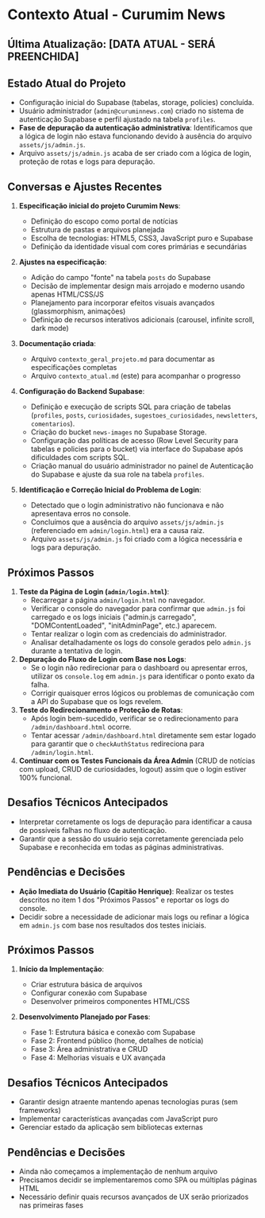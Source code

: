 # Contexto Atual - Curumim News

## Última Atualização: [DATA ATUAL - SERÁ PREENCHIDA]

## Estado Atual do Projeto
- Configuração inicial do Supabase (tabelas, storage, policies) concluída.
- Usuário administrador (`admin@curuminnews.com`) criado no sistema de autenticação Supabase e perfil ajustado na tabela `profiles`.
- **Fase de depuração da autenticação administrativa**: Identificamos que a lógica de login não estava funcionando devido à ausência do arquivo `assets/js/admin.js`.
- Arquivo `assets/js/admin.js` acaba de ser criado com a lógica de login, proteção de rotas e logs para depuração.

## Conversas e Ajustes Recentes
1. **Especificação inicial do projeto Curumim News**:
   - Definição do escopo como portal de notícias
   - Estrutura de pastas e arquivos planejada
   - Escolha de tecnologias: HTML5, CSS3, JavaScript puro e Supabase
   - Definição da identidade visual com cores primárias e secundárias

2. **Ajustes na especificação**:
   - Adição do campo "fonte" na tabela `posts` do Supabase
   - Decisão de implementar design mais arrojado e moderno usando apenas HTML/CSS/JS
   - Planejamento para incorporar efeitos visuais avançados (glassmorphism, animações)
   - Definição de recursos interativos adicionais (carousel, infinite scroll, dark mode)

3. **Documentação criada**:
   - Arquivo `contexto_geral_projeto.md` para documentar as especificações completas
   - Arquivo `contexto_atual.md` (este) para acompanhar o progresso

4. **Configuração do Backend Supabase**:
   - Definição e execução de scripts SQL para criação de tabelas (`profiles`, `posts`, `curiosidades`, `sugestoes_curiosidades`, `newsletters`, `comentarios`).
   - Criação do bucket `news-images` no Supabase Storage.
   - Configuração das políticas de acesso (Row Level Security para tabelas e policies para o bucket) via interface do Supabase após dificuldades com scripts SQL.
   - Criação manual do usuário administrador no painel de Autenticação do Supabase e ajuste da sua role na tabela `profiles`.

5. **Identificação e Correção Inicial do Problema de Login**:
   - Detectado que o login administrativo não funcionava e não apresentava erros no console.
   - Concluímos que a ausência do arquivo `assets/js/admin.js` (referenciado em `admin/login.html`) era a causa raiz.
   - Arquivo `assets/js/admin.js` foi criado com a lógica necessária e logs para depuração.

## Próximos Passos
1.  **Teste da Página de Login (`admin/login.html`)**:
    *   Recarregar a página `admin/login.html` no navegador.
    *   Verificar o console do navegador para confirmar que `admin.js` foi carregado e os logs iniciais ("admin.js carregado", "DOMContentLoaded", "initAdminPage", etc.) aparecem.
    *   Tentar realizar o login com as credenciais do administrador.
    *   Analisar detalhadamente os logs do console gerados pelo `admin.js` durante a tentativa de login.
2.  **Depuração do Fluxo de Login com Base nos Logs**:
    *   Se o login não redirecionar para o dashboard ou apresentar erros, utilizar os `console.log` em `admin.js` para identificar o ponto exato da falha.
    *   Corrigir quaisquer erros lógicos ou problemas de comunicação com a API do Supabase que os logs revelem.
3.  **Teste do Redirecionamento e Proteção de Rotas**:
    *   Após login bem-sucedido, verificar se o redirecionamento para `/admin/dashboard.html` ocorre.
    *   Tentar acessar `/admin/dashboard.html` diretamente sem estar logado para garantir que o `checkAuthStatus` redireciona para `/admin/login.html`.
4.  **Continuar com os Testes Funcionais da Área Admin** (CRUD de notícias com upload, CRUD de curiosidades, logout) assim que o login estiver 100% funcional.

## Desafios Técnicos Antecipados
- Interpretar corretamente os logs de depuração para identificar a causa de possíveis falhas no fluxo de autenticação.
- Garantir que a sessão do usuário seja corretamente gerenciada pelo Supabase e reconhecida em todas as páginas administrativas.

## Pendências e Decisões
- **Ação Imediata do Usuário (Capitão Henrique)**: Realizar os testes descritos no item 1 dos "Próximos Passos" e reportar os logs do console.
- Decidir sobre a necessidade de adicionar mais logs ou refinar a lógica em `admin.js` com base nos resultados dos testes iniciais.

## Próximos Passos
1. **Início da Implementação**:
   - Criar estrutura básica de arquivos
   - Configurar conexão com Supabase
   - Desenvolver primeiros componentes HTML/CSS

2. **Desenvolvimento Planejado por Fases**:
   - Fase 1: Estrutura básica e conexão com Supabase
   - Fase 2: Frontend público (home, detalhes de notícia)
   - Fase 3: Área administrativa e CRUD
   - Fase 4: Melhorias visuais e UX avançada

## Desafios Técnicos Antecipados
- Garantir design atraente mantendo apenas tecnologias puras (sem frameworks)
- Implementar características avançadas com JavaScript puro
- Gerenciar estado da aplicação sem bibliotecas externas

## Pendências e Decisões
- Ainda não começamos a implementação de nenhum arquivo
- Precisamos decidir se implementaremos como SPA ou múltiplas páginas HTML
- Necessário definir quais recursos avançados de UX serão priorizados nas primeiras fases 